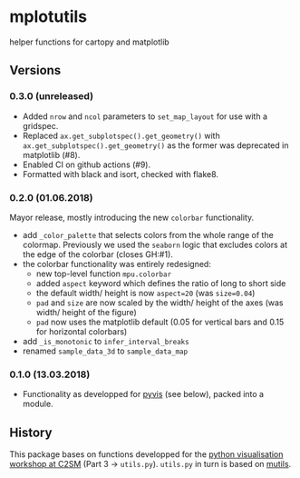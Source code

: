 # mplotutils

helper functions for cartopy and matplotlib


## Versions

### 0.3.0 (unreleased)

 * Added ``nrow`` and ``ncol`` parameters to ``set_map_layout`` for use with a
   gridspec.
 * Replaced `ax.get_subplotspec().get_geometry()` with `ax.get_subplotspec().get_geometry()`
   as the former was deprecated in matplotlib (#8).
 * Enabled CI on github actions (#9).
 * Formatted with black and isort, checked with flake8.


### 0.2.0 (01.06.2018)

Mayor release, mostly introducing the new `colorbar` functionality.

 * add `_color_palette` that selects colors from the whole range of the colormap. Previously we used the `seaborn` logic that excludes colors at the edge of the colorbar (closes GH:#1).
 * the colorbar functionality was entirely redesigned:
   * new top-level function `mpu.colorbar`
   * added `aspect` keyword which defines the ratio of long to short side
   * the default width/ height is now `aspect=20` (was `size=0.04`)
   * `pad` and `size` are now scaled by the width/ height of the axes (was width/ height of the figure)
   * `pad` now uses the matplotlib default (0.05 for vertical bars and 0.15 for horizontal colorbars)
 * add `_is_monotonic` to `infer_interval_breaks`
 * renamed `sample_data_3d` to `sample_data_map`

### 0.1.0 (13.03.2018)

 * Functionality as developped for [pyvis](https://github.com/C2SM/pyvis/) (see below), packed into a module.


## History

This package bases on functions developped for the [python visualisation workshop at C2SM](https://github.com/C2SM/pyvis/) (Part 3 -> `utils.py`).
`utils.py` in turn is based on [mutils](https://github.com/mathause/mutils).
